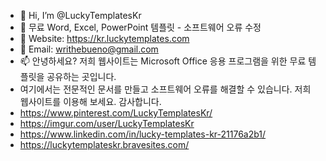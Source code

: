 - 👋 Hi, I’m @LuckyTemplatesKr
- 👀 무료 Word, Excel, PowerPoint 템플릿 - 소프트웨어 오류 수정
- 🌱 Website: https://kr.luckytemplates.com
- 💞️ Email: writhebueno@gmail.com
- 📫 안녕하세요? 저희 웹사이트는 Microsoft Office 응용 프로그램을 위한 무료 템플릿을 공유하는 곳입니다.
- 여기에서는 전문적인 문서를 만들고 소프트웨어 오류를 해결할 수 있습니다. 저희 웹사이트를 이용해 보세요. 감사합니다.
- https://www.pinterest.com/LuckyTemplatesKr/
- https://imgur.com/user/LuckyTemplatesKr
- https://www.linkedin.com/in/lucky-templates-kr-21176a2b1/
- https://luckytemplateskr.bravesites.com/

<!---
LuckyTemplatesKr/LuckyTemplatesKr is a ✨ special ✨ repository because its `README.md` (this file) appears on your GitHub profile.
You can click the Preview link to take a look at your changes.
--->
